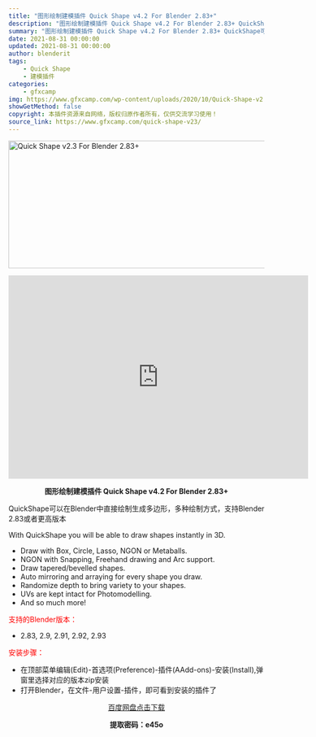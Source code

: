 ```yaml
---
title: "图形绘制建模插件 Quick Shape v4.2 For Blender 2.83+"
description: "图形绘制建模插件 Quick Shape v4.2 For Blender 2.83+ QuickShape可以在Blender中直接绘制生成多边形，多种绘制方式，支持Blender 2.83或者更高..."
summary: "图形绘制建模插件 Quick Shape v4.2 For Blender 2.83+ QuickShape可以在Blender中直接绘制生成多边形，多种绘制方式，支持Blender 2.83或者更高..."
date: 2021-08-31 00:00:00
updated: 2021-08-31 00:00:00
author: blenderit
tags: 
    - Quick Shape
    - 建模插件
categories:
    - gfxcamp
img: https://www.gfxcamp.com/wp-content/uploads/2020/10/Quick-Shape-v2.3-For-Blender-2.83.jpg
showGetMethod: false
copyright: 本插件资源来自网络，版权归原作者所有，仅供交流学习使用！
source_link: https://www.gfxcamp.com/quick-shape-v23/
---
```

<div><p><img decoding="async" class="aligncenter size-full wp-image-89680" src="https://www.gfxcamp.com/wp-content/uploads/2020/10/Quick-Shape-v2.3-For-Blender-2.83.jpg" data-src="https://www.gfxcamp.com/wp-content/uploads/2020/10/Quick-Shape-v2.3-For-Blender-2.83.jpg" alt="Quick Shape v2.3 For Blender 2.83+" width="590" height="251" data-srcset="https://www.gfxcamp.com/wp-content/uploads/2020/10/Quick-Shape-v2.3-For-Blender-2.83.jpg 590w, https://www.gfxcamp.com/wp-content/uploads/2020/10/Quick-Shape-v2.3-For-Blender-2.83-150x64.jpg 150w, https://www.gfxcamp.com/wp-content/uploads/2020/10/Quick-Shape-v2.3-For-Blender-2.83-160x68.jpg 160w, https://www.gfxcamp.com/wp-content/uploads/2020/10/Quick-Shape-v2.3-For-Blender-2.83-520x221.jpg 520w" data-sizes="(max-width: 590px) 100vw, 590px"></p><p style="text-align: center;"><iframe loading="lazy" src="https://player.youku.com/embed/XNDkyNzQ2NjA2OA==" width="590" height="400" frameborder="0" allowfullscreen="allowfullscreen"></iframe></p><p style="text-align: center;"><strong>图形绘制建模插件 Quick Shape v4.2 For Blender 2.83+</strong></p><p style="text-align: left;">QuickShape可以在Blender中直接绘制生成多边形，多种绘制方式，支持Blender 2.83或者更高版本</p><p style="text-align: left;">With QuickShape you will be able to draw shapes instantly in 3D.</p><ul>
<li>Draw with Box, Circle, Lasso, NGON or Metaballs.</li>
<li>NGON with Snapping, Freehand drawing and Arc support.</li>
<li>Draw tapered/bevelled shapes.</li>
<li>Auto mirroring and arraying for every shape you draw.</li>
<li>Randomize depth to bring variety to your shapes.</li>
<li>UVs are kept intact for Photomodelling.</li>
<li>And so much more!</li>
</ul><p style="text-align: left;"><span style="color: #ff0000;">支持的Blender版本：</span></p><ul>
<li style="text-align: left;">2.83, 2.9, 2.91, 2.92, 2.93</li>
</ul><p style="text-align: left;"><span style="color: #ff0000;">安装步骤：</span></p><ul>
<li>在顶部菜单编辑(Edit)-首选项(Preference)-插件(AAdd-ons)-安装(Install),弹窗里选择对应的版本zip安装</li>
<li>打开Blender，在文件-用户设置-插件，即可看到安装的插件了</li>
</ul><p style="text-align: center;"><a class="maxbutton-3 maxbutton maxbutton-baidu" target="_blank" rel="noopener" href="https://pan.baidu.com/s/1AAvO5p4fKohuKs8zBW2dGw"><span class="mb-text">百度网盘点击下载</span></a></p><p style="text-align: center;"><strong>提取密码：e45o</strong></p></div>
